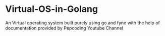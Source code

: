 # Virtual-OS-in-Golang
An Virtual operating system built purely using go and fyne with the help of documentation provided by Pepcoding Youtube Channel
